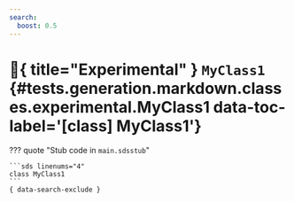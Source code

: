 ```yaml
---
search:
  boost: 0.5
---
```


[//]: # (DO NOT EDIT THIS FILE DIRECTLY. Instead, edit the corresponding stub file and execute `npm run docs:api`.)

# :test_tube:{ title="Experimental" } <code class="doc-symbol doc-symbol-class"></code> `MyClass1` {#tests.generation.markdown.classes.experimental.MyClass1 data-toc-label='[class] MyClass1'}

??? quote "Stub code in `main.sdsstub`"

    ```sds linenums="4"
    class MyClass1
    ```
    { data-search-exclude }
